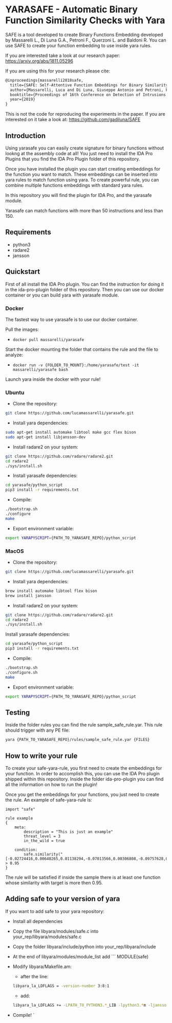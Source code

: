 
# YARASAFE - Automatic Binary Function Similarity Checks with Yara

SAFE is a tool developed to create Binary Functions Embedding developed by 
Massarelli L., Di Luna G.A., Petroni F., Querzoni L. and Baldoni R.
You can use SAFE to create your function embedding to use inside yara rules.

If you are interested take a look at our research paper: https://arxiv.org/abs/1811.05296

If you are using this for your research please cite: 
```latex
@inproceedings{massarelli2018safe,
  title={SAFE: Self-Attentive Function Embeddings for Binary Similarity},
  author={Massarelli, Luca and Di Luna, Giuseppe Antonio and Petroni, Fabio and Querzoni, Leonardo and Baldoni, Roberto},
  booktitle={Proceedings of 16th Conference on Detection of Intrusions and Malware & Vulnerability Assessment (DIMVA)},
  year={2019}
}
```
This is not the code for reproducing the experiments in the paper. If you are interested on it take a look at: https://github.com/gadiluna/SAFE


## Introduction

Using yarasafe you can easily create signature for binary functions without lookng at the assembly code at all!
You just need to install the IDA Pro Plugins that you find the IDA Pro Plugin folder of this repository. 

Once you have installed the plugin you can start creating embeddings for the function you want to match.
These embeddings can be inserted into yara rules to match function using yara. 
To create powerful rule, you can combine multiple functions embeddings with standard yara rules.

In this repository you will find the plugin for IDA Pro, and the yarasafe module. 

Yarasafe can match functions with more than 50 instructions and less than 150.

## Requirements

* python3
* radare2
* jansson

## Quickstart

First of all install the IDA Pro plugin. You can find the instruction for doing it in the ida-pro-plugin folder of this repository. Then you can use our docker container or you can build yara with yarasafe module.

### Docker

The fastest way to use yarasafe is to use our docker container.

Pull the images:

* ``` docker pull massarelli/yarasafe ```

Start the docker mounting the folder that contains the rule and the file to analyze:



* ``` docker run -v {FOLDER_TO_MOUNT}:/home/yarasafe/test -it massarelli/yarasafe bash ```


Launch yara inside the docker with your rule!

### Ubuntu

* Clone the repository:

```bash
git clone https://github.com/lucamassarelli/yarasafe.git
```

* Install yara dependencies: 

```bash
sudo apt-get install automake libtool make gcc flex bison 
sudo apt-get install libjansson-dev
```

* Install radare2 on your system:

```bash
git clone https://github.com/radare/radare2.git
cd radare2
./sys/install.sh
```

* Install yarasafe dependencies:

```bash
cd yarasafe/python_script
pip3 install -r requirements.txt
```

* Compile:

```bash
./bootstrap.sh
./configure
make
```

* Export environment variable:
```bash
export YARAPYSCRIPT={PATH_TO_YARASAFE_REPO}/python_script
```

### MacOS

* Clone the repository:

```bash
git clone https://github.com/lucamassarelli/yarasafe.git
```

* Install yara dependencies: 

```bash
brew install automake libtool flex bison 
brew install jansson
```

* Install radare2 on your system:

```bash
git clone https://github.com/radare/radare2.git
cd radare2
./sys/install.sh
```

Install yarasafe dependencies:

```bash
cd yarasafe/python_script
pip3 install -r requirements.txt
```

* Compile:

```bash
./bootstrap.sh
./configure.sh
make
```

* Export environment variable:
```bash
export YARAPYSCRIPT={PATH_TO_YARASAFE_REPO}/python_script
```

## Testing

Inside the folder rules you can find the rule sample_safe_rule.yar. This rule should trigger with any PE file:

```bash
yara {PATH_TO_YARASAFE_REPO}/rules/sample_safe_rule.yar {FILES}
```

## How to write your rule

To create your safe-yara-rule, you first need to create the embeddings for your function.
In order to accomplish this, you can use the IDA Pro plugin shipped within this repository.
Inside the folder ida-pro-plugin you can find all the information on how to run the plugin!

Once you get the embeddings for your functions, you just need to create the rule.
An example of safe-yara-rule is:

```yara
import "safe"

rule example
{
    meta:
        description = "This is just an example"
        threat_level = 3
        in_the_wild = true

    condition:
        safe.similarity("[-0.02724416,0.00640265,0.01138294,-0.07013566,0.00306808,-0.09757628,0.10414989,-0.13555837,-0.07873314,-0.00725415,-0.01418876,-0.05907412,-0.12452127,0.06237456,0.02260636,-0.06013175,0.11689295,-0.00200026,-0.03594812,0.07857288,-0.00288544,0.01148411,0.00891006,0.04702956,0.1205316,0.0079077,-0.07449158,0.00653283,0.15414064,0.13021031,0.01325423,-0.35491243,-0.00992016,-0.21460094,0.0558461,-0.07761839,-0.10909985,-0.05616508,0.01800609,0.06736821,0.00308393,0.04241242,-0.08351246,0.13501632,-0.10729794,-0.10229874,0.00066896,-0.01963937,0.05516102,-0.01612499,-0.09743191,-0.0314435,-0.01470971,-0.00125769,-0.01774654,0.2332938,0.14166495,0.16998142,-0.04843156,-0.08931472,0.13102795,0.14147657,0.02275739,-0.04335862,0.05724025,0.03936686,-0.10526938,-0.11637416,-0.0112917,0.05484914,-0.06934103,0.2543144,-0.17833991,-0.00828893,0.00174531,-0.03048271,-0.04773486,0.095866,-0.14434388,0.11433239,-0.10749247,0.03952292,0.03988512,-0.11541581,-0.07812429,-0.04978319,0.32052052,-0.0497911,-0.13022986,0.02477266,-0.05968329,0.01724695,0.01577485,-0.0497415,0.24494685,0.00361651,-0.08172874,-0.07473877,-0.01046288,0.02298573]") > 0.95
}
```

The rule will be satisfied if inside the sample there is at least one function
whose similarity with target is more then 0.95.

## Adding safe to your version of yara
If you want to add safe to your yara repository:
* Install all dependencies
* Copy the file libyara/modules/safe.c into your_rep/libyara/modules/safe.c
* Copy the folder libyara/include/python into your_rep/libyara/include
* At the end of libyara/modules/module_list add ``` MODULE(safe)
* Modify libyara/Makefile.am: 
    - after the line:
    ``` bash
    libyara_la_LDFLAGS = -version-number 3:8:1
    ``` 
    - add:

    ``` bash
    libyara_la_LDFLAGS += -LPATH_TO_PYTHON3.*_LIB -lpython3.*m -ljansson 
    ``` 
* Compile! `


